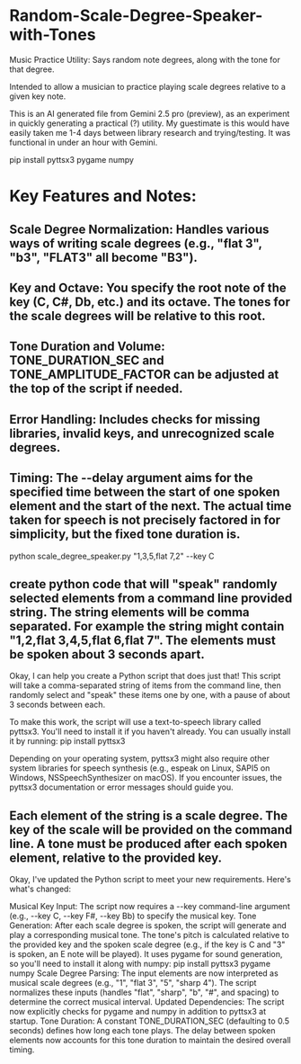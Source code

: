 # Random-Scale-Degree-Speaker-with-Tones
Music Practice Utility: Says random note degrees, along with the tone for that degree.

Intended to allow a musician to practice playing scale degrees relative to a given key note. 

This is an AI generated file from Gemini 2.5 pro (preview), as an experiment in quickly generating a practical (?) utility. My guestimate is this would have easily taken me 1-4 days between library research and trying/testing. It was functional in under an hour with Gemini.

pip install pyttsx3 pygame numpy

# Key Features and Notes:

## Scale Degree Normalization: Handles various ways of writing scale degrees (e.g., "flat 3", "b3", "FLAT3" all become "B3").
## Key and Octave: You specify the root note of the key (C, C#, Db, etc.) and its octave. The tones for the scale degrees will be relative to this root.
## Tone Duration and Volume: TONE_DURATION_SEC and TONE_AMPLITUDE_FACTOR can be adjusted at the top of the script if needed.
## Error Handling: Includes checks for missing libraries, invalid keys, and unrecognized scale degrees.
## Timing: The --delay argument aims for the specified time between the start of one spoken element and the start of the next. The actual time taken for speech is not precisely factored in for simplicity, but the fixed tone duration is.






python scale_degree_speaker.py "1,3,5,flat 7,2" --key C


>>
create python code that will "speak" randomly selected elements from a command line provided string. 
The string elements will be comma separated. 
For example the string might contain "1,2,flat 3,4,5,flat 6,flat 7". 
The elements must be spoken about 3 seconds apart.
-----
Okay, I can help you create a Python script that does just that! This script will take a comma-separated string of items from the command line, then randomly select and "speak" these items one by one, with a pause of about 3 seconds between each.

To make this work, the script will use a text-to-speech library called pyttsx3. You'll need to install it if you haven't already. You can usually install it by running:
pip install pyttsx3

Depending on your operating system, pyttsx3 might also require other system libraries for speech synthesis (e.g., espeak on Linux, SAPI5 on Windows, NSSpeechSynthesizer on macOS). If you encounter issues, the pyttsx3 documentation or error messages should guide you.


>>
Each element of the string is a scale degree. 
The key of the scale will be provided on the command line. 
A tone must be produced after each spoken element, relative to the provided key.
-----
Okay, I've updated the Python script to meet your new requirements. Here's what's changed:

Musical Key Input: The script now requires a --key command-line argument (e.g., --key C, --key F#, --key Bb) to specify the musical key.
Tone Generation: After each scale degree is spoken, the script will generate and play a corresponding musical tone.
The tone's pitch is calculated relative to the provided key and the spoken scale degree (e.g., if the key is C and "3" is spoken, an E note will be played).
It uses pygame for sound generation, so you'll need to install it along with numpy: pip install pyttsx3 pygame numpy
Scale Degree Parsing: The input elements are now interpreted as musical scale degrees (e.g., "1", "flat 3", "5", "sharp 4"). The script normalizes these inputs (handles "flat", "sharp", "b", "#", and spacing) to determine the correct musical interval.
Updated Dependencies: The script now explicitly checks for pygame and numpy in addition to pyttsx3 at startup.
Tone Duration: A constant TONE_DURATION_SEC (defaulting to 0.5 seconds) defines how long each tone plays. The delay between spoken elements now accounts for this tone duration to maintain the desired overall timing.

